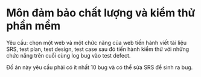 # Môn đảm bảo chất lượng và kiểm thử phần mềm
Yêu cầu: chọn một web và một chức năng của web
tiến hành viết tài liệu SRS, test plan, test design, test case 
sau đó tiến hành kiểm thử với những chức năng trên
cuối cùng log bug vào test defect.


Đồ án này yêu cầu phải có ít nhất 10 bug và có thể sửa SRS để sinh ra bug. 
